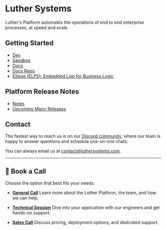 # Luther Systems

Luther's Platform automates the operations of end to end enterprise processes,
at speed and scale.

## Getting Started

- [Dev](https://dev.luthersystems.com)
- [Sandbox](https://github.com/luthersystems/sandbox)
- [Docs](https://docs.luthersystems.com/)
- [Docs Repo](https://github.com/luthersystems/docs)
- [Ellipse (ELPS): Embedded Lisp for Business Logic](https://github.com/luthersystems/elps)

## Platform Release Notes
- [Notes](https://docs.luthersystems.com/deployment/release-notes)
- [Upcoming Major Releases](https://docs.luthersystems.com/deployment/major-platform-release-announcements)


## Contact 

The fastest way to reach us is on our [Discord community](https://dev.luthersystems.com/discord), where our team is happy to answer questions and schedule one-on-one chats.

You can always email us at <contact@luthersystems.com>.

---

## 🔗 Book a Call

Choose the option that best fits your needs:

- [**General Call**](https://dev.luthersystems.com/general-call)
  Learn more about the Luther Platform, the team, and how we can help.

- [**Technical Session**](https://dev.luthersystems.com/tech-call)
  Dive into your application with our engineers and get hands-on support.

- [**Sales Call**](https://dev.luthersystems.com/sales-call)
  Discuss pricing, deployment options, and dedicated support.
